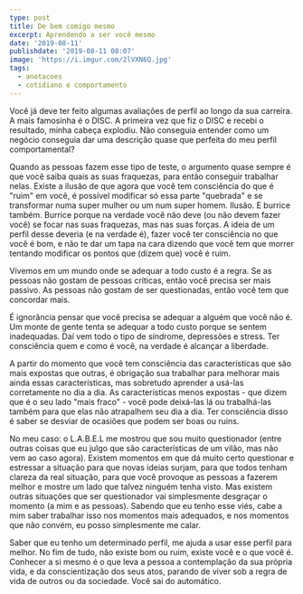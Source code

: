 ```yaml
---
type: post
title: De bem comigo mesmo
excerpt: Aprendendo a ser você mesmo
date: '2019-08-11'
publishdate: '2019-08-11 08:07'
image: 'https://i.imgur.com/2lVXN6Q.jpg'
tags:
  - anotacoes
  - cotidiano e comportamento
---
```

Você já deve ter feito algumas avaliações de perfil ao longo da sua carreira. A mais famosinha é o DISC. A primeira vez que fiz o DISC e recebi o resultado, minha cabeça explodiu. Não conseguia entender como um negócio conseguia dar uma descrição quase que perfeita do meu perfil comportamental? 

Quando as pessoas fazem esse tipo de teste, o argumento quase sempre é que você saiba quais as suas fraquezas, para então conseguir trabalhar nelas. Existe a ilusão de que agora que você tem consciência do que é "ruim" em você, é possível modificar só essa parte "quebrada" e se transformar numa super mulher ou um num super homem. Ilusão. E burrice também. Burrice porque na verdade você não deve (ou não devem fazer você) se focar nas suas fraquezas, mas nas suas forças. A ideia de um perfil desse deveria (e na verdade é), fazer você ter consciência no que você é bom, e não te dar um tapa na cara dizendo que você tem que morrer tentando modificar os pontos que (dizem que) você é ruim.

Vivemos em um mundo onde se adequar a todo custo é a regra. Se as pessoas não gostam de pessoas críticas, então você precisa ser mais passivo. As pessoas não gostam de ser questionadas, então você tem que concordar mais. 

É ignorância pensar que você precisa se adequar a alguém que você não é. Um monte de gente tenta se adequar a todo custo porque se sentem inadequadas. Daí vem todo o tipo de síndrome, depressões e stress. Ter consciência quem e como é você, na verdade é alcançar a liberdade.

A partir do momento que você tem consciência das características que são mais expostas que outras, é obrigação sua trabalhar para melhorar mais ainda essas características, mas sobretudo aprender a usá-las corretamente no dia a dia. As características menos expostas - que dizem que é o seu lado "mais fraco" - você pode deixá-las lá ou trabalhá-las também para que elas não atrapalhem seu dia a dia. Ter consciência disso é saber se desviar de ocasiões que podem ser boas ou ruins.

No meu caso: o L.A.B.E.L me mostrou que sou muito questionador (entre outras coisas que eu julgo que são características de um vilão, mas não vem ao caso agora). Existem momentos em que dá muito certo questionar e estressar a situação para que novas ideias surjam, para que todos tenham clareza da real situação, para que você provoque as pessoas a fazerem melhor e mostre um lado que talvez ninguém tenha visto. Mas existem outras situações que ser questionador vai simplesmente desgraçar o momento (a mim e as pessoas). Sabendo que eu tenho esse viés, cabe a mim saber trabalhar isso nos momentos mais adequados, e nos momentos que não convém, eu posso simplesmente me calar.

Saber que eu tenho um determinado perfil, me ajuda a usar esse perfil para melhor. No fim de tudo, não existe bom ou ruim, existe você e o que você é. Conhecer a si mesmo é o que leva a pessoa a contemplação da sua própria vida, e da conscientização dos seus atos, parando de viver sob a regra de vida de outros ou da sociedade. Você sai do automático.

